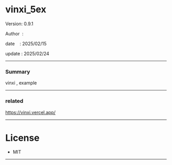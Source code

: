 ﻿# vinxi_5ex

 Version: 0.9.1

 Author  : 

 date    : 2025/02/15 

 update  : 2025/02/24

***
### Summary

vinxi , example

***
### related

https://vinxi.vercel.app/


***
# License

* MIT

***

